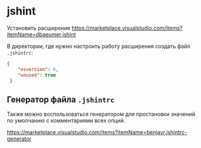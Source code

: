 jshint
======

Установить расширение https://marketplace.visualstudio.com/items?itemName=dbaeumer.jshint

В директории, где нужно настроить работу расширения создать файл `.jshintrc`:


```json
{
	"esversion": 6,
	"unused": true
 }
 ```

Генератор файла `.jshintrc`
------------------------

Также можно воспользоваться генератором для простановки значений по умолчанию с комментариями всех опций.

https://marketplace.visualstudio.com/items?itemName=benjavr.jshintrc-generator
